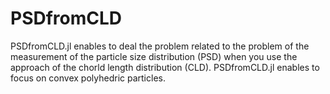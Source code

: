 # PSDfromCLD

PSDfromCLD.jl enables to deal the problem related to the problem of the measurement of the particle size distribution (PSD) when you use the approach of the chorld length distribution (CLD). PSDfromCLD.jl enables to focus on convex polyhedric particles.





